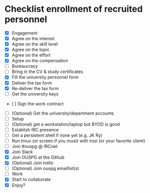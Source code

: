 # Checklist enrollment of recruited personnel

 * [x] Engagement
  * [x] Agree on the interest
  * [x] Agree on the skill level
  * [x] Agree on the topic
  * [x] Agree on the effort
  * [x] Agree on the compensation
 * [ ] Bureaucracy
  * [ ] Bring in the CV & study certificates
  * [x] Fill the university personnel form
  * [x] Deliver the tax form
  * [x] Re-deliver the tax form
  * [ ] Get the university keys
  * [ ] Sign the work contract
  * [ ] (Optional) Get the university/department accounts
 * [ ] Setup
  * [ ] (Optional) get a workstation/laptop but BYOD is good
  * [ ] Establish IRC presence
   * [ ] Get a persistent shell if none yet (e.g. JK Ry)
   * [ ] Run tmux (or screen if you must) with irssi (or your favorite client)
   * [ ] Join #ouspg @ IRCnet
  * [x] Join Slack
  * [x] Join OUSPG at the Github
  * [x] (Optional) Join trello
  * [ ] (Optional) Join ouspg emaillist(s)
 * [ ] Work
  * [x] Start to collaborate
  * [x] Enjoy?
